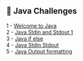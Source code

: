 

## 🎯 Java Challenges

1 - [Welcome to Java](https://github.com/danipishinin/HackerRank/blob/main/java/welcome-to-java.md) </br >
2 - [Java Stdin and Stdout 1](https://github.com/danipishinin/HackerRank/blob/main/java/java-stdin-and-stdout-1.md) </br >
3 - [Java if else](https://github.com/danipishinin/HackerRank/blob/main/java/java-if-else.md) </br >
4 - [Java Stdin Stdout](https://github.com/danipishinin/HackerRank/blob/main/java/java-stdin-stdout.md) </br >
5 - [Java Output formatting](https://github.com/danipishinin/HackerRank/blob/main/java/java-output-formatting.md) </br >